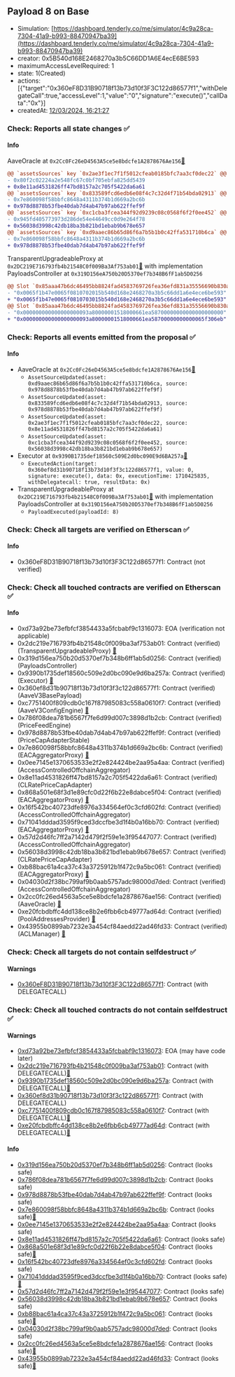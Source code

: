 ## Payload 8 on Base

- Simulation: [https://dashboard.tenderly.co/me/simulator/4c9a28ca-7304-41a9-b993-88470947ba39](https://dashboard.tenderly.co/me/simulator/4c9a28ca-7304-41a9-b993-88470947ba39)
- creator: 0x5B540d168E2468270a3b5C66DD1A6E4ecE6BE593
- maximumAccessLevelRequired: 1
- state: 1(Created)
- actions: [{"target":"0x360eF8D31B90718f13b73d10f3F3C122d86577f1","withDelegateCall":true,"accessLevel":1,"value":"0","signature":"execute()","callData":"0x"}]
- createdAt: [12/03/2024, 16:21:27](https://basescan.org/tx/0xbf6acf8ac30982c00f0cda9eb70cbaf1beccf7e3bb7e31f0b1ba3064886206d9)

### Check: Reports all state changes :white_check_mark:

#### Info


AaveOracle at `0x2Cc0Fc26eD4563A5ce5e8bdcfe1A2878676Ae156`[:ghost:](https://github.com/bgd-labs/aave-address-book "AaveV3Base.ORACLE")
```diff
@@ `assetsSources` key `0x2ae3f1ec7f1f5012cfeab0185bfc7aa3cf0dec22` @@
- 0x80f2c02224a2e548fc67c0bf705ebfa825dd5439
+ 0x8e11ad4531826ff47bd8157a2c705f5422da6a61
@@ `assetsSources` key `0x833589fcd6edb6e08f4c7c32d4f71b54bda02913` @@
- 0x7e860098f58bbfc8648a4311b374b1d669a2bc6b
+ 0x978d8878b53fbe40dab7d4ab47b97ab622ffef9f
@@ `assetsSources` key `0xc1cba3fcea344f92d9239c08c0568f6f2f0ee452` @@
- 0x945fd405773973d286de54e44649cc0d9e264f78
+ 0x56038d3998c42db18ba3b821bd1ebab9b678e657
@@ `assetsSources` key `0xd9aaec86b65d86f6a7b5b1b0c42ffa531710b6ca` @@
- 0x7e860098f58bbfc8648a4311b374b1d669a2bc6b
+ 0x978d8878b53fbe40dab7d4ab47b97ab622ffef9f
```

TransparentUpgradeableProxy at `0x2DC219E716793fb4b21548C0f009Ba3Af753ab01`[:ghost:](https://github.com/bgd-labs/aave-address-book "GovernanceV3Base.PAYLOADS_CONTROLLER") with implementation PayloadsController at `0x319D156eA750b20D5370ef7b348B6fF1ab5D0256`
```diff
@@ Slot `0x85aaa47b6dc46495bb8824fad4583769726fea36efd831a35556690b830a8fbe` @@
- "0x0065f1b47e0065f0810702015b540d168e2468270a3b5c66dd1a6e4ece6be593"
+ "0x0065f1b47e0065f0810703015b540d168e2468270a3b5c66dd1a6e4ece6be593"
@@ Slot `0x85aaa47b6dc46495bb8824fad4583769726fea36efd831a35556690b830a8fbf` @@
- "0x000000000000000000093a80000001518000661ea58700000000000000000000"
+ "0x000000000000000000093a80000001518000661ea58700000000000065f306eb"
```


### Check: Reports all events emitted from the proposal :white_check_mark:

#### Info

- AaveOracle at `0x2Cc0Fc26eD4563A5ce5e8bdcfe1A2878676Ae156`[:ghost:](https://github.com/bgd-labs/aave-address-book "AaveV3Base.ORACLE")
  - `AssetSourceUpdated(asset: 0xd9aaec86b65d86f6a7b5b1b0c42ffa531710b6ca, source: 0x978d8878b53fbe40dab7d4ab47b97ab622ffef9f)`
  - `AssetSourceUpdated(asset: 0x833589fcd6edb6e08f4c7c32d4f71b54bda02913, source: 0x978d8878b53fbe40dab7d4ab47b97ab622ffef9f)`
  - `AssetSourceUpdated(asset: 0x2ae3f1ec7f1f5012cfeab0185bfc7aa3cf0dec22, source: 0x8e11ad4531826ff47bd8157a2c705f5422da6a61)`
  - `AssetSourceUpdated(asset: 0xc1cba3fcea344f92d9239c08c0568f6f2f0ee452, source: 0x56038d3998c42db18ba3b821bd1ebab9b678e657)`
- Executor at `0x9390B1735def18560c509E2d0bc090E9d6BA257a`[:ghost:](https://github.com/bgd-labs/aave-address-book "AaveV3Base.ACL_ADMIN, GovernanceV3Base.EXECUTOR_LVL_1")
  - `ExecutedAction(target: 0x360ef8d31b90718f13b73d10f3f3c122d86577f1, value: 0, signature: execute(), data: 0x, executionTime: 1710425835, withDelegatecall: true, resultData: 0x)`
- TransparentUpgradeableProxy at `0x2DC219E716793fb4b21548C0f009Ba3Af753ab01`[:ghost:](https://github.com/bgd-labs/aave-address-book "GovernanceV3Base.PAYLOADS_CONTROLLER") with implementation PayloadsController at `0x319D156eA750b20D5370ef7b348B6fF1ab5D0256`
  - `PayloadExecuted(payloadId: 8)`

### Check: Check all targets are verified on Etherscan :white_check_mark:

#### Info

- 0x360eF8D31B90718f13b73d10f3F3C122d86577f1: Contract (not verified) 

### Check: Check all touched contracts are verified on Etherscan :white_check_mark:

#### Info

- 0xd73a92be73efbfcf3854433a5fcbabf9c1316073: EOA (verification not applicable)
- 0x2dc219e716793fb4b21548c0f009ba3af753ab01: Contract (verified) (TransparentUpgradeableProxy) [:ghost:](https://github.com/bgd-labs/aave-address-book "GovernanceV3Base.PAYLOADS_CONTROLLER")
- 0x319d156ea750b20d5370ef7b348b6ff1ab5d0256: Contract (verified) (PayloadsController) 
- 0x9390b1735def18560c509e2d0bc090e9d6ba257a: Contract (verified) (Executor) [:ghost:](https://github.com/bgd-labs/aave-address-book "AaveV3Base.ACL_ADMIN, GovernanceV3Base.EXECUTOR_LVL_1")
- 0x360ef8d31b90718f13b73d10f3f3c122d86577f1: Contract (verified) (AaveV3BasePayload) 
- 0xc7751400f809cdb0c167f87985083c558a0610f7: Contract (verified) (AaveV3ConfigEngine) [:ghost:](https://github.com/bgd-labs/aave-address-book "AaveV3Base.CONFIG_ENGINE")
- 0x786f08dea781b6567f7fe6d99d007c3898d1b2cb: Contract (verified) (PriceFeedEngine) 
- 0x978d8878b53fbe40dab7d4ab47b97ab622ffef9f: Contract (verified) (PriceCapAdapterStable) 
- 0x7e860098f58bbfc8648a4311b374b1d669a2bc6b: Contract (verified) (EACAggregatorProxy) [:ghost:](https://github.com/bgd-labs/aave-address-book "AaveV3Base.ASSETS.USDbC.ORACLE, AaveV3Base.ASSETS.USDC.ORACLE")
- 0x0ee7145e1370653533e2f2e824424be2aa95a4aa: Contract (verified) (AccessControlledOffchainAggregator) 
- 0x8e11ad4531826ff47bd8157a2c705f5422da6a61: Contract (verified) (CLRatePriceCapAdapter) 
- 0x868a501e68f3d1e89cfc0d22f6b22e8dabce5f04: Contract (verified) (EACAggregatorProxy) [:ghost:](https://github.com/bgd-labs/aave-address-book "MiscBase.cbETH_ETH_AGGREGATOR")
- 0x16f542bc40723dfe8976a334564ef0c3cfd602fd: Contract (verified) (AccessControlledOffchainAggregator) 
- 0x71041dddad3595f9ced3dccfbe3d1f4b0a16bb70: Contract (verified) (EACAggregatorProxy) [:ghost:](https://github.com/bgd-labs/aave-address-book "AaveV3Base.ASSETS.WETH.ORACLE")
- 0x57d2d46fc7ff2a7142d479f2f59e1e3f95447077: Contract (verified) (AccessControlledOffchainAggregator) 
- 0x56038d3998c42db18ba3b821bd1ebab9b678e657: Contract (verified) (CLRatePriceCapAdapter) 
- 0xb88bac61a4ca37c43a3725912b1f472c9a5bc061: Contract (verified) (EACAggregatorProxy) [:ghost:](https://github.com/bgd-labs/aave-address-book "MiscBase.wstETH_stETH_AGGREGATOR")
- 0x04030d2f38bc799af9b0aab5757adc98000d7ded: Contract (verified) (AccessControlledOffchainAggregator) 
- 0x2cc0fc26ed4563a5ce5e8bdcfe1a2878676ae156: Contract (verified) (AaveOracle) [:ghost:](https://github.com/bgd-labs/aave-address-book "AaveV3Base.ORACLE")
- 0xe20fcbdbffc4dd138ce8b2e6fbb6cb49777ad64d: Contract (verified) (PoolAddressesProvider) [:ghost:](https://github.com/bgd-labs/aave-address-book "AaveV3Base.POOL_ADDRESSES_PROVIDER")
- 0x43955b0899ab7232e3a454cf84aedd22ad46fd33: Contract (verified) (ACLManager) [:ghost:](https://github.com/bgd-labs/aave-address-book "AaveV3Base.ACL_MANAGER")

### Check: Check all targets do not contain selfdestruct :white_check_mark:

#### Warnings

- [0x360eF8D31B90718f13b73d10f3F3C122d86577f1](https://basescan.org/address/0x360eF8D31B90718f13b73d10f3F3C122d86577f1): Contract (with DELEGATECALL)

### Check: Check all touched contracts do not contain selfdestruct :white_check_mark:

#### Warnings

- [0xd73a92be73efbfcf3854433a5fcbabf9c1316073](https://basescan.org/address/0xd73a92be73efbfcf3854433a5fcbabf9c1316073): EOA (may have code later)
- [0x2dc219e716793fb4b21548c0f009ba3af753ab01](https://basescan.org/address/0x2dc219e716793fb4b21548c0f009ba3af753ab01): Contract (with DELEGATECALL)[:ghost:](https://github.com/bgd-labs/aave-address-book "GovernanceV3Base.PAYLOADS_CONTROLLER")
- [0x9390b1735def18560c509e2d0bc090e9d6ba257a](https://basescan.org/address/0x9390b1735def18560c509e2d0bc090e9d6ba257a): Contract (with DELEGATECALL)[:ghost:](https://github.com/bgd-labs/aave-address-book "AaveV3Base.ACL_ADMIN, GovernanceV3Base.EXECUTOR_LVL_1")
- [0x360ef8d31b90718f13b73d10f3f3c122d86577f1](https://basescan.org/address/0x360ef8d31b90718f13b73d10f3f3c122d86577f1): Contract (with DELEGATECALL)
- [0xc7751400f809cdb0c167f87985083c558a0610f7](https://basescan.org/address/0xc7751400f809cdb0c167f87985083c558a0610f7): Contract (with DELEGATECALL)[:ghost:](https://github.com/bgd-labs/aave-address-book "AaveV3Base.CONFIG_ENGINE")
- [0xe20fcbdbffc4dd138ce8b2e6fbb6cb49777ad64d](https://basescan.org/address/0xe20fcbdbffc4dd138ce8b2e6fbb6cb49777ad64d): Contract (with DELEGATECALL)[:ghost:](https://github.com/bgd-labs/aave-address-book "AaveV3Base.POOL_ADDRESSES_PROVIDER")

#### Info

- [0x319d156ea750b20d5370ef7b348b6ff1ab5d0256](https://basescan.org/address/0x319d156ea750b20d5370ef7b348b6ff1ab5d0256): Contract (looks safe)
- [0x786f08dea781b6567f7fe6d99d007c3898d1b2cb](https://basescan.org/address/0x786f08dea781b6567f7fe6d99d007c3898d1b2cb): Contract (looks safe)
- [0x978d8878b53fbe40dab7d4ab47b97ab622ffef9f](https://basescan.org/address/0x978d8878b53fbe40dab7d4ab47b97ab622ffef9f): Contract (looks safe)
- [0x7e860098f58bbfc8648a4311b374b1d669a2bc6b](https://basescan.org/address/0x7e860098f58bbfc8648a4311b374b1d669a2bc6b): Contract (looks safe)[:ghost:](https://github.com/bgd-labs/aave-address-book "AaveV3Base.ASSETS.USDbC.ORACLE, AaveV3Base.ASSETS.USDC.ORACLE")
- [0x0ee7145e1370653533e2f2e824424be2aa95a4aa](https://basescan.org/address/0x0ee7145e1370653533e2f2e824424be2aa95a4aa): Contract (looks safe)
- [0x8e11ad4531826ff47bd8157a2c705f5422da6a61](https://basescan.org/address/0x8e11ad4531826ff47bd8157a2c705f5422da6a61): Contract (looks safe)
- [0x868a501e68f3d1e89cfc0d22f6b22e8dabce5f04](https://basescan.org/address/0x868a501e68f3d1e89cfc0d22f6b22e8dabce5f04): Contract (looks safe)[:ghost:](https://github.com/bgd-labs/aave-address-book "MiscBase.cbETH_ETH_AGGREGATOR")
- [0x16f542bc40723dfe8976a334564ef0c3cfd602fd](https://basescan.org/address/0x16f542bc40723dfe8976a334564ef0c3cfd602fd): Contract (looks safe)
- [0x71041dddad3595f9ced3dccfbe3d1f4b0a16bb70](https://basescan.org/address/0x71041dddad3595f9ced3dccfbe3d1f4b0a16bb70): Contract (looks safe)[:ghost:](https://github.com/bgd-labs/aave-address-book "AaveV3Base.ASSETS.WETH.ORACLE")
- [0x57d2d46fc7ff2a7142d479f2f59e1e3f95447077](https://basescan.org/address/0x57d2d46fc7ff2a7142d479f2f59e1e3f95447077): Contract (looks safe)
- [0x56038d3998c42db18ba3b821bd1ebab9b678e657](https://basescan.org/address/0x56038d3998c42db18ba3b821bd1ebab9b678e657): Contract (looks safe)
- [0xb88bac61a4ca37c43a3725912b1f472c9a5bc061](https://basescan.org/address/0xb88bac61a4ca37c43a3725912b1f472c9a5bc061): Contract (looks safe)[:ghost:](https://github.com/bgd-labs/aave-address-book "MiscBase.wstETH_stETH_AGGREGATOR")
- [0x04030d2f38bc799af9b0aab5757adc98000d7ded](https://basescan.org/address/0x04030d2f38bc799af9b0aab5757adc98000d7ded): Contract (looks safe)
- [0x2cc0fc26ed4563a5ce5e8bdcfe1a2878676ae156](https://basescan.org/address/0x2cc0fc26ed4563a5ce5e8bdcfe1a2878676ae156): Contract (looks safe)[:ghost:](https://github.com/bgd-labs/aave-address-book "AaveV3Base.ORACLE")
- [0x43955b0899ab7232e3a454cf84aedd22ad46fd33](https://basescan.org/address/0x43955b0899ab7232e3a454cf84aedd22ad46fd33): Contract (looks safe)[:ghost:](https://github.com/bgd-labs/aave-address-book "AaveV3Base.ACL_MANAGER")

